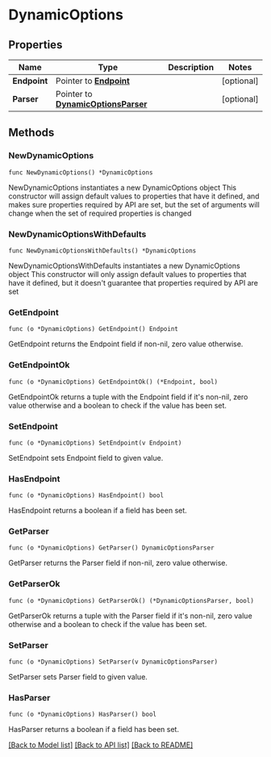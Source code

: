 # DynamicOptions

## Properties

Name | Type | Description | Notes
------------ | ------------- | ------------- | -------------
**Endpoint** | Pointer to [**Endpoint**](Endpoint.md) |  | [optional] 
**Parser** | Pointer to [**DynamicOptionsParser**](DynamicOptionsParser.md) |  | [optional] 

## Methods

### NewDynamicOptions

`func NewDynamicOptions() *DynamicOptions`

NewDynamicOptions instantiates a new DynamicOptions object
This constructor will assign default values to properties that have it defined,
and makes sure properties required by API are set, but the set of arguments
will change when the set of required properties is changed

### NewDynamicOptionsWithDefaults

`func NewDynamicOptionsWithDefaults() *DynamicOptions`

NewDynamicOptionsWithDefaults instantiates a new DynamicOptions object
This constructor will only assign default values to properties that have it defined,
but it doesn't guarantee that properties required by API are set

### GetEndpoint

`func (o *DynamicOptions) GetEndpoint() Endpoint`

GetEndpoint returns the Endpoint field if non-nil, zero value otherwise.

### GetEndpointOk

`func (o *DynamicOptions) GetEndpointOk() (*Endpoint, bool)`

GetEndpointOk returns a tuple with the Endpoint field if it's non-nil, zero value otherwise
and a boolean to check if the value has been set.

### SetEndpoint

`func (o *DynamicOptions) SetEndpoint(v Endpoint)`

SetEndpoint sets Endpoint field to given value.

### HasEndpoint

`func (o *DynamicOptions) HasEndpoint() bool`

HasEndpoint returns a boolean if a field has been set.

### GetParser

`func (o *DynamicOptions) GetParser() DynamicOptionsParser`

GetParser returns the Parser field if non-nil, zero value otherwise.

### GetParserOk

`func (o *DynamicOptions) GetParserOk() (*DynamicOptionsParser, bool)`

GetParserOk returns a tuple with the Parser field if it's non-nil, zero value otherwise
and a boolean to check if the value has been set.

### SetParser

`func (o *DynamicOptions) SetParser(v DynamicOptionsParser)`

SetParser sets Parser field to given value.

### HasParser

`func (o *DynamicOptions) HasParser() bool`

HasParser returns a boolean if a field has been set.


[[Back to Model list]](../README.md#documentation-for-models) [[Back to API list]](../README.md#documentation-for-api-endpoints) [[Back to README]](../README.md)


